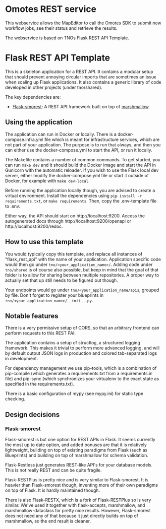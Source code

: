 # Omotes REST service

This webservice allows the MapEditor to call the Omotes SDK to submit new workflow jobs, see their status and retrieve
the results.

The webservice is based on TNOs Flask REST API Template.

# Flask REST API Template

This is a skeleton application for a REST API. It contains a modular setup that should prevent annoying circular imports
that are sometimes an issue when scaling up Flask applications. It also contains a
generic library of code developed in other projects (under tno/shared).

The key dependencies are:

- [Flask-smorest](https://flask-smorest.readthedocs.io): A REST API framework built on top
  of [marshmallow](https://marshmallow.readthedocs.io/).

## Using the application

The application can run in Docker or locally. There is a docker-compose.infra.yml file which is meant for infrastructure
services, which are not part of your application. The purpose is to run that always, and then you can either use the
docker-compose.yml to start the API, or run it locally.

The Makefile contains a number of common commands. To get started, you can run `make dev` and it should build the Docker
image and start the API in Gunicorn with the automatic reloader. If you wish to use the Flask local dev server, either
modify the docker-compose.yml file or start it outside of Docker, for example with `make dev-local`.

Before running the application locally though, you are advised to create a virtual environment. Install the dependencies
using `pip install -r requirements.txt`, or `make requirements`. Then, copy the .env-template file to .env.

Either way, the API should start on http://localhost:9200. Access the autogenerated docs
through http://localhost:9200/openapi or http://localhost:9200/redoc.

## How to use this template

You would typically copy this template, and replace all instances of "flask_rest_api" with the name of your application.
Application specific code would then go under `tno/<your_application_name>/`. Adding code under `tno/shared` is of
course also possible, but keep in mind that the goal of that folder is to allow for sharing between multiple
repositories. A proper way to actually set that up still needs to be figured out though.

Your endpoints would go under `tno/<your_application_name/apis`, grouped by file. Don't forget to register your
blueprints in `tno/<your_application_name>/__init__.py`.

## Notable features

There is a very permissive setup of CORS, so that an arbitrary frontend can perform requests to this REST PAI.

The application contains a setup of structlog, a structured logging framework. This makes it trivial to perform more
advanced logging, and will by default output JSON logs in production and colored tab-separated logs in development.

For dependency management we use pip-tools, which is a combination of pip-compile (which generates a requirements.txt
from a requirements.in file) and pip-sync (which synchronizes your virtualenv to the exact state as specified in the
requirements.txt).

There is a basic configuration of mypy (see mypy.ini) for static type checking.

## Design decisions

### Flask-smorest

Flask-smorest is but one option for REST APIs in Flask. It seems currently the most up to date option, and added bonuses
are that it is relatively lightweight, building on top of existing paradigms from Flask (such as Blueprints) and
building on top of marshmallow for schema validation.

Flask-Restless just generates REST-like API's for your database models. This is not really REST and can be quite
fragile.

Flask-RESTPlus is pretty nice and is very similar to Flask-smorest. It is heavier than Flask-smorest though, inventing
more of their own paradigms on top of Flask. It is hardly maintained though.

There is also Flask-RESTX, which is a fork of Flask-RESTPlus so is very similar. We've used it together with
flask-accepts, marshmallow, and marshmallow-dataclass for pretty nice results. However, Flask-smorest does not need any
of that because it just directly builds on top of marshmallow, so the end result is cleaner.